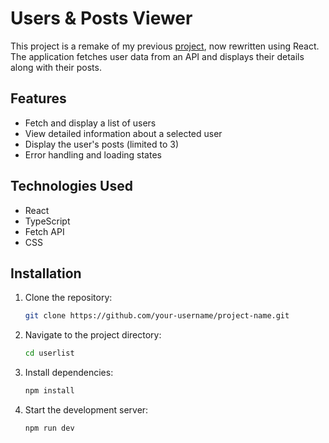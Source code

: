 # Users & Posts Viewer

This project is a remake of my previous [project](https://github.com/VaclavKey/UserList), now rewritten using React. 
The application fetches user data from an API and displays their details along with their posts.

## Features

- Fetch and display a list of users
- View detailed information about a selected user
- Display the user's posts (limited to 3)
- Error handling and loading states

## Technologies Used

- React
- TypeScript
- Fetch API
- CSS

## Installation

1. Clone the repository:
   ```bash
   git clone https://github.com/your-username/project-name.git
2. Navigate to the project directory:
   ```bash
   cd userlist
3. Install dependencies:
   ```bash
   npm install
4. Start the development server:
   ```bash
   npm run dev
